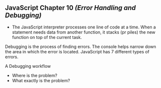 ## JavaScript Chapter 10 *(Error Handling and Debugging)*

- The JavaScript interpreter processes one line of code at a time. When a statement needs data from another function, it stacks (pr piles) the new function on top of the current task. 

Debugging is the process of finding errors. The console helps narrow down the area in which the error is located. JavaScript has 7 different types of errors. 

A Debugging workflow
- Where is the problem?
- What exactly is the problem?

